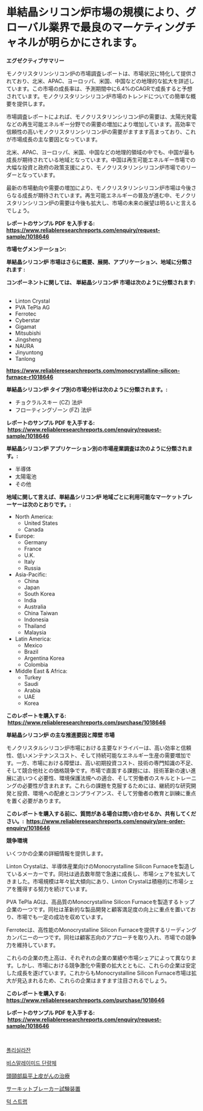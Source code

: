 <p><h1>単結晶シリコン炉市場の規模により、グローバル業界で最良のマーケティングチャネルが明らかにされます。</h1></p><p><strong>エグゼクティブサマリー</strong></p>
<p><p>モノクリスタリンシリコン炉の市場調査レポートは、市場状況に特化して提供されており、北米、APAC、ヨーロッパ、米国、中国などの地理的な拡大を詳述しています。この市場の成長率は、予測期間中に6.4%のCAGRで成長すると予想されています。モノクリスタリンシリコン炉市場のトレンドについての簡単な概要を提供します。</p><p>市場調査レポートによれば、モノクリスタリンシリコン炉の需要は、太陽光発電などの再生可能エネルギー分野での需要の増加により増加しています。高効率で信頼性の高いモノクリスタリンシリコン炉の需要がますます高まっており、これが市場成長の主な要因となっています。</p><p>北米、APAC、ヨーロッパ、米国、中国などの地理的領域の中でも、中国が最も成長が期待されている地域となっています。中国は再生可能エネルギー市場での大幅な投資と政府の政策支援により、モノクリスタリンシリコン炉市場でのリーダーとなっています。</p><p>最新の市場動向や需要の増加により、モノクリスタリンシリコン炉市場は今後さらなる成長が期待されています。再生可能エネルギーの普及が進む中、モノクリスタリンシリコン炉の需要は今後も拡大し、市場の未来の展望は明るいと言えるでしょう。</p></p>
<p><strong>レポートのサンプル PDF を入手する: <a href="https://www.reliableresearchreports.com/enquiry/request-sample/1018646">https://www.reliableresearchreports.com/enquiry/request-sample/1018646</a></strong></p>
<p><strong>市場セグメンテーション:</strong></p>
<p><strong> 単結晶シリコン炉 市場はさらに概要、展開、アプリケーション、地域に分類されます :</strong></p>
<p><strong>コンポーネントに関しては、 単結晶シリコン炉 市場は次のように分類されます: &nbsp;</strong></p>
<p><ul><li>Linton Crystal</li><li>PVA TePla AG</li><li>Ferrotec</li><li>Cyberstar</li><li>Gigamat</li><li>Mitsubishi</li><li>Jingsheng</li><li>NAURA</li><li>Jinyuntong</li><li>Tanlong</li></ul></p>
<p><strong><a href="https://www.reliableresearchreports.com/monocrystalline-silicon-furnace-r1018646">https://www.reliableresearchreports.com/monocrystalline-silicon-furnace-r1018646</a></strong></p>
<p><strong> 単結晶シリコン炉 タイプ別の市場分析は次のように分類されます。:</strong></p>
<p><ul><li>チョクラルスキー (CZ) 法炉</li><li>フローティングゾーン (FZ) 法炉</li></ul></p>
<p><strong>レポートのサンプル PDF を入手する: &nbsp;<a href="https://www.reliableresearchreports.com/enquiry/request-sample/1018646">https://www.reliableresearchreports.com/enquiry/request-sample/1018646</a></strong></p>
<p><strong> 単結晶シリコン炉 アプリケーション別の市場産業調査は次のように分類されます。:</strong></p>
<p><ul><li>半導体</li><li>太陽電池</li><li>その他</li></ul></p>
<p><strong>地域に関して言えば、単結晶シリコン炉 地域ごとに利用可能なマーケットプレーヤーは次のとおりです。:</strong></p>
<p><ul>
    <li>
        North America:
        <ul>
            <li>United States</li>
            <li>Canada</li>
        </ul>
    </li>
    <li>
        Europe:
        <ul>
            <li>Germany</li>
            <li>France</li>
            <li>U.K.</li>
            <li>Italy</li>
            <li>Russia</li>
        </ul>
    </li>
    <li>
        Asia-Pacific:
        <ul>
            <li>China</li>
            <li>Japan</li>
            <li>South Korea</li>
            <li>India</li>
            <li>Australia</li>
            <li>China Taiwan</li>
            <li>Indonesia</li>
            <li>Thailand</li>
            <li>Malaysia</li>
        </ul>
    </li>
    <li>
        Latin America:
        <ul>
            <li>Mexico</li>
            <li>Brazil</li>
            <li>Argentina Korea</li>
            <li>Colombia</li>
        </ul>
    </li>
    <li>
        Middle East & Africa:
        <ul>
            <li>Turkey</li>
            <li>Saudi</li>
            <li>Arabia</li>
            <li>UAE</li>
            <li>Korea</li>
        </ul>
    </li>
    </ul></p>
<p><strong>このレポートを購入する: &nbsp;<a href="https://www.reliableresearchreports.com/purchase/1018646">https://www.reliableresearchreports.com/purchase/1018646</a></strong></p>
<p><strong>単結晶シリコン炉 の主な推進要因と障壁 市場</strong></p>
<p><p>モノクリスタルシリコン炉市場における主要なドライバーは、高い効率と信頼性、低いメンテナンスコスト、そして持続可能なエネルギー生産の需要増加です。一方、市場における障壁は、高い初期投資コスト、技術の専門知識の不足、そして競合他社との価格競争です。市場で直面する課題には、技術革新の速い進展に追いつく必要性、環境保護法規への適合、そして労働者のスキルとトレーニングの必要性が含まれます。これらの課題を克服するためには、継続的な研究開発と投資、環境への配慮とコンプライアンス、そして労働者の教育と訓練に重点を置く必要があります。</p></p>
<p><strong>このレポートを購入する前に、質問がある場合は問い合わせるか、共有してください。:&nbsp; <a href="https://www.reliableresearchreports.com/enquiry/pre-order-enquiry/1018646">https://www.reliableresearchreports.com/enquiry/pre-order-enquiry/1018646</a></strong></p>
<p><strong>競争環境</strong></p>
<p><p>いくつかの企業の詳細情報を提供します。</p><p>Linton Crystalは、半導体産業向けのMonocrystalline Silicon Furnaceを製造しているメーカーです。同社は過去数年間で急速に成長し、市場シェアを拡大してきました。市場規模は年々拡大傾向にあり、Linton Crystalは積極的に市場シェアを獲得する努力を続けています。</p><p>PVA TePla AGは、高品質のMonocrystalline Silicon Furnaceを製造するトップ企業の一つです。同社は革新的な製品開発と顧客満足度の向上に重点を置いており、市場でも一定の成功を収めています。</p><p>Ferrotecは、高性能のMonocrystalline Silicon Furnaceを提供するリーディングカンパニーの一つです。同社は顧客志向のアプローチを取り入れ、市場での競争力を維持しています。</p><p>これらの企業の売上高は、それぞれの企業の業績や市場シェアによって異なります。しかし、市場における競争激化や需要の拡大とともに、これらの企業は安定した成長を遂げています。これからもMonocrystalline Silicon Furnace市場は拡大が見込まれるため、これらの企業はますます注目されるでしょう。</p></p>
<p><strong>このレポートを購入する: &nbsp; <a href="https://www.reliableresearchreports.com/purchase/1018646">https://www.reliableresearchreports.com/purchase/1018646</a></strong></p>
<p><strong>レポートのサンプル PDF を入手する: &nbsp;<a href="https://www.reliableresearchreports.com/enquiry/request-sample/1018646">https://www.reliableresearchreports.com/enquiry/request-sample/1018646</a></strong><strong></strong></p>
<p>&nbsp;</p>
<p><p><a href="https://medium.com/@mekhirenner_87471/%ED%8F%B4%EB%A6%AC%EC%8B%A4%EB%9D%BC%EC%A0%A0-%EC%8B%9C%EC%9E%A5-%EC%84%B1%EA%B3%B5%EC%A0%81%EC%9D%B8-%EB%B9%84%EC%A6%88%EB%8B%88%EC%8A%A4-%EC%A0%84%EB%9E%B5-%EC%98%88%EC%B8%A1%EC%9D%84-%EC%9C%84%ED%95%9C-%EC%97%B4%EC%87%A0-2031%EB%85%84%EA%B9%8C%EC%A7%80-cf9d1d58fc42">폴리실라잔</a></p><p><a href="https://medium.com/@electat2023/%EB%B9%84%EC%8A%A4%EB%A7%90%EB%A0%88%EC%9D%B4%EB%AF%B8%EB%93%9C-%EB%AA%AC%EB%A8%B8-%EC%8B%9C%EC%9E%A5-%EA%B7%9C%EB%AA%A8-%EC%8B%9C%EC%9E%A5-%EC%A0%84%EB%A7%9D-%EB%B0%8F-%EC%8B%9C%EC%9E%A5-%EC%98%88%EC%B8%A1-2024%EB%85%84%EB%B6%80%ED%84%B0-2031%EB%85%84%EA%B9%8C%EC%A7%80-2e29920db188">비스말레이미드 단량체</a></p><p><a href="https://medium.com/@barrymundy88/%E9%A0%AD%E9%A0%B8%E9%83%A8%E6%89%81%E5%B9%B3%E4%B8%8A%E7%9A%AE%E7%99%8C%E6%B2%BB%E7%99%82%E5%B8%82%E5%A0%B4%E3%81%AE%E3%82%B7%E3%82%A7%E3%82%A2%E3%81%AE%E9%80%B2%E5%8C%96%E3%81%A8%E5%B8%82%E5%A0%B4%E6%88%90%E9%95%B7%E3%83%88%E3%83%AC%E3%83%B3%E3%83%89-2024%E5%B9%B4%E3%81%8B%E3%82%892031%E5%B9%B4%E3%81%BE%E3%81%A7-f791d76e40cc">頭頸部扁平上皮がんの治療</a></p><p><a href="https://medium.com/@darieenson678546/%E3%82%B5%E3%83%BC%E3%82%AD%E3%83%83%E3%83%88%E3%83%96%E3%83%AC%E3%83%BC%E3%82%AB%E3%83%BC%E3%83%86%E3%82%B9%E3%83%88%E3%83%87%E3%83%90%E3%82%A4%E3%82%B9%E5%B8%82%E5%A0%B4%E3%81%AF-%E5%B8%82%E5%A0%B4%E3%82%B7%E3%82%A7%E3%82%A2-%E5%B8%82%E5%A0%B4%E3%83%88%E3%83%AC%E3%83%B3%E3%83%89-%E5%B8%82%E5%A0%B4%E6%88%90%E9%95%B7%E3%81%AB%E9%96%A2%E3%81%99%E3%82%8B%E6%83%85%E5%A0%B1%E3%82%92%E6%8F%90%E4%BE%9B%E3%81%97%E3%81%A6%E3%81%84%E3%81%BE%E3%81%99-887958d6a682">サーキットブレーカー試験装置</a></p><p><a href="https://github.com/fernandotryO5lson96765/Market-Research-Report-List-1/blob/main/274679429266.md">턱 스트랩</a></p></p>